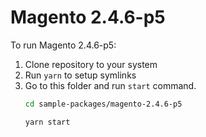 # Magento 2.4.6-p5

To run Magento 2.4.6-p5:

1. Clone repository to your system
2. Run `yarn` to setup symlinks
3. Go to this folder and run `start` command.
    ```bash
    cd sample-packages/magento-2.4.6-p5

    yarn start
    ```